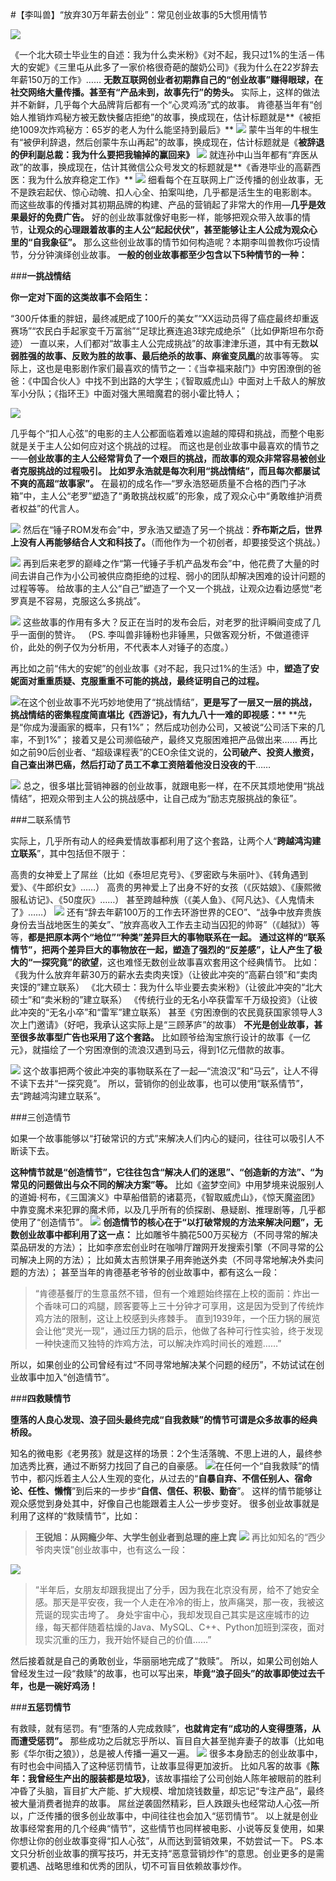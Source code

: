 #【李叫兽】“放弃30万年薪去创业”：常见创业故事的5大惯用情节

![](http://mmbiz.qpic.cn/mmbiz/As7mscS0UOBruXSZwib8cGbLyaxvKjicR5QGy1GMgUoqcnJBjyNouMic4iaz5YeXtiakLjCY2Ll0ia71pxnIKZr58BQw/640?wx_fmt=jpeg&tp=webp&wxfrom=5)

《一个北大硕士毕业生的自述：我为什么卖米粉》《对不起，我只过1%的生活－伟大的安妮》《三里屯从此多了一家价格很奇葩的酸奶公司》《我为什么在22岁辞去年薪150万的工作》……
**无数互联网创业者初期靠自己的“创业故事”赚得眼球，在社交网络大量传播。甚至有“产品未到，故事先行”的势头。**
实际上，这样的做法并不新鲜，几乎每个大品牌背后都有一个“心灵鸡汤”式的故事。
肯德基当年有“创始人推销炸鸡秘方被无数快餐店拒绝”的故事，换成现在，估计标题就是**《被拒绝1009次炸鸡秘方：65岁的老人为什么能坚持到最后》**
![](http://mmbiz.qpic.cn/mmbiz/As7mscS0UODl992ibXH4Y2BfRR1DMgvXcNZp94FJYquFXcVFVvcATwN49pB6ff7UDiblwuyGwnIh7nMg1kAKTmXw/640?wx_fmt=jpeg&tp=webp&wxfrom=5&wx_lazy=1)
蒙牛当年的牛根生有“被伊利辞退，然后创蒙牛东山再起”的故事，换成现在，估计标题就是《**被辞退的伊利副总裁：我为什么要把我输掉的赢回来》**
![](http://mmbiz.qpic.cn/mmbiz/As7mscS0UODl992ibXH4Y2BfRR1DMgvXc4r0QPZIuFDlmyPSFQYKb4KqyDgrxCIgdSBADZysEusY1ROOfMcqtvA/640?wx_fmt=jpeg&tp=webp&wxfrom=5&wx_lazy=1)
就连孙中山当年都有“弃医从政”的故事，换成现在，估计其微信公众号发文的标题就是**《香港毕业的高薪西医：我为什么放弃稳定工作》**
![](http://mmbiz.qpic.cn/mmbiz/As7mscS0UODl992ibXH4Y2BfRR1DMgvXcmxSzk35lDWFtKh1Cjh92xbg0DgzhGBAIPNBdZvkkh6PWWr1gg1KlSA/640?wx_fmt=jpeg&tp=webp&wxfrom=5&wx_lazy=1)
细看每个在互联网上广泛传播的创业故事，无不是跌宕起伏、惊心动魄、扣人心全、拍案叫绝，几乎都是活生生的电影剧本。
而这些故事的传播对其初期品牌的构建、产品的营销起了非常大的作用—**几乎是效果最好的免费广告。**
好的创业故事就像好电影一样，能够把观众带入故事的情节，**让观众的心理跟着故事的主人公“起起伏伏”，甚至能够让主人公成为观众心里的“自我象征”。**
那么这些创业故事的情节如何构造呢？本期李叫兽教你巧设情节，分分钟演绎创业故事。
**一般的创业故事都至少包含以下5种情节的一种：**

###**一挑战情结**


**你一定对下面的这类故事不会陌生：**

“300斤体重的胖妞，最终减肥成了100斤的美女”“XX运动员得了癌症最终却重返赛场”“农民白手起家变千万富翁”“足球比赛连追3球完成绝杀”（比如伊斯坦布尔奇迹）
一直以来，人们都对“故事主人公完成挑战”的故事津津乐道，其中有无数**以弱胜强的故事、反败为胜的故事、最后绝杀的故事、麻雀变凤凰**的故事等等。
实际上，这也是电影剧作家们最喜欢的情节之一：《当幸福来敲门》中穷困潦倒的爸爸：《中国合伙人》中找不到出路的大学生；《智取威虎山》中面对上千敌人的解放军小分队；《指环王》中面对强大黑暗魔君的弱小霍比特人；

![](http://mmbiz.qpic.cn/mmbiz/As7mscS0UODl992ibXH4Y2BfRR1DMgvXc9zmRulEhpmsUHtbgk4TQbXneY4cicYSkusibNScopRWM9ZZuk503zgYg/640?wx_fmt=jpeg&tp=webp&wxfrom=5&wx_lazy=1)

几乎每个“扣人心弦”的电影的主人公都面临着难以逾越的障碍和挑战，而整个电影就是关于主人公如何应对这个挑战的过程。
而这也是创业故事中最喜欢的情节之一—**创业故事的主人公经常背负了一个艰巨的挑战，而故事的观众非常容易被创业者克服挑战的过程吸引。**
**比如罗永浩就是每次利用“挑战情结”，而且每次都屡试不爽的高超“故事家”。**
在最初的成名作—“罗永浩怒砸质量不合格的西门子冰箱”中，主人公“老罗”塑造了“勇敢挑战权威”的形象，成了观众心中“勇敢维护消费者权益”的代言人。

![](http://mmbiz.qpic.cn/mmbiz/As7mscS0UODl992ibXH4Y2BfRR1DMgvXc77oPoOLCw00NZ6bNicaD8M7xoSg9D2XM79DWqlfkFOKc4YzK43lEL1Q/640?wx_fmt=jpeg&tp=webp&wxfrom=5&wx_lazy=1)
然后在“锤子ROM发布会”中，罗永浩又塑造了另一个挑战：**乔布斯之后，世界上没有人再能够结合人文和科技了。**（而他作为一个初创者，却要接受这个挑战。）

![](http://mmbiz.qpic.cn/mmbiz/As7mscS0UODl992ibXH4Y2BfRR1DMgvXchYzkwnTzM2oKuQZRLUJb7PTdqqq3jqYC2ZCk5yT3RLYrIlLYJMcw8w/640?wx_fmt=jpeg&tp=webp&wxfrom=5&wx_lazy=1)
再到后来老罗的巅峰之作“第一代锤子手机产品发布会”中，他花费了大量的时间去讲自己作为小公司被供应商拒绝的过程、弱小的团队却解决困难的设计问题的过程等等。
给故事的主人公“自己”塑造了一个又一个挑战，让观众边看边感觉“老罗真是不容易，克服这么多挑战”。

![](http://mmbiz.qpic.cn/mmbiz/As7mscS0UODl992ibXH4Y2BfRR1DMgvXc3KGo2bU9ge6PR87iaYMUq5MPlSklJTdurOQJ7BzlIfWtW96ZB19ibnZA/640?wx_fmt=jpeg&tp=webp&wxfrom=5&wx_lazy=1)
这些故事的作用有多大？反正在当时的发布会后，对老罗的批评瞬间变成了几乎一面倒的赞许。
（PS. 李叫兽非锤粉也非锤黑，只做客观分析，不做道德评价，此处的例子仅为分析用，不代表本人对锤子的态度。）

再比如之前“伟大的安妮”的创业故事《对不起，我只过1%的生活》中，**塑造了安妮面对重重质疑、克服重重不可能的挑战，最终证明自己的过程。**

![](http://mmbiz.qpic.cn/mmbiz/As7mscS0UODl992ibXH4Y2BfRR1DMgvXcGVOicQSPaoH0gms1A3ltx7iaw1sXXKZbgSliasxEwb1tHh54Ca51iaKZyQ/640?wx_fmt=jpeg&tp=webp&wxfrom=5&wx_lazy=1)在这个创业故事不光巧妙地使用了“挑战情结”，**更是写了一层又一层的挑战，挑战情结的密集程度简直堪比《西游记》，有九九八十一难的即视感：****
**先是“你成为漫画家的概率，只有1%”；
然后成功创办公司，又被说“公司活下来的几率，不到1%”；
接着又是公司濒临破产，最终又克服困难把产品做出来……
再比如之前90后创业者、“超级课程表”的CEO余佳文说的，**公司破产、投资人撤资，自己查出淋巴癌，然后打动了员工不拿工资陪着他没日没夜的干**……

![](http://mmbiz.qpic.cn/mmbiz/As7mscS0UODl992ibXH4Y2BfRR1DMgvXcsnUepcVFT2wFMVznoeC794QFCFgfiayhCS0Vfp0zWk0yBJwfxDbggew/640?wx_fmt=jpeg&tp=webp&wxfrom=5&wx_lazy=1)
总之，很多堪比营销神器的创业故事，就跟电影一样，在不厌其烦地使用“挑战情结”，把观众带到主人公的挑战感中，让自己成为“励志克服挑战的象征”。

###二联系情节

实际上，几乎所有动人的经典爱情故事都利用了这个套路，让两个人“**跨越鸿沟建立联系**”，其中包括但不限于：

高贵的女神爱上了屌丝（比如《泰坦尼克号》、《罗密欧与朱丽叶》、《转角遇到爱》、《牛郎织女》……）
高贵的男神爱上了出身不好的女孩（《灰姑娘》、《康熙微服私访记》、《50度灰》……）
甚至跨越种族（《美人鱼》、《阿凡达》、《人鬼情未了》……）
![](http://mmbiz.qpic.cn/mmbiz/As7mscS0UODl992ibXH4Y2BfRR1DMgvXck2JEbS0rmDlPMgAJPLFwIicFAP6AYeiamfibJztbw3MiczdjNTRft2LJpQ/640?wx_fmt=jpeg&tp=webp&wxfrom=5&wx_lazy=1)
还有“辞去年薪100万的工作去环游世界的CEO”、“战争中放弃贵族身份去当战地医生的美女”、“放弃高收入工作去主动当囚犯的帅哥”（《越狱》）等等，**都是把原本两个“地位”“种类”差异巨大的事物联系在一起。**
**通过这样的“联系情节”，把两个差异巨大的事物放在一起，塑造了强烈的“反差感”，让人产生了极大的“一探究竟”的欲望**，这也难怪无数创业故事喜欢套用这个经典情节。
比如：
《我为什么放弃年薪30万的薪水去卖肉夹馍》（让彼此冲突的“高薪白领”和“卖肉夹馍的”建立联系）
《北大硕士：我为什么毕业要去卖米粉》（让彼此冲突的“北大硕士”和“卖米粉的”建立联系）
《传统行业的无名小卒获雷军千万级投资》（让彼此冲突的“无名小卒”和“雷军”建立联系）
甚至《穷困潦倒的农民竟获国家领导人3次上门邀请》（好吧，我承认这实际上是“三顾茅庐”的故事）
**不光是创业故事，甚至很多故事型广告也采用了这个套路。**
比如顾爷给淘宝旅行设计的故事《一亿元》，就描绘了一个穷困潦倒的流浪汉遇到马云，得到1亿元借款的故事。

![](http://mmbiz.qpic.cn/mmbiz/As7mscS0UODl992ibXH4Y2BfRR1DMgvXcZzImgv8s2Ord0g2wCpFQ4U7zdFLxWRYF8fkYrCoERunpzxFenHCbWg/640?wx_fmt=jpeg&tp=webp&wxfrom=5&wx_lazy=1)
这个故事把两个彼此冲突的事物联系在了一起—“流浪汉”和“马云”，让人不得不读下去并“一探究竟”。
所以，营销你的创业故事，也可以使用“联系情节”，去“跨越鸿沟建立联系”。

###三创造情节

如果一个故事能够以“打破常识的方式”来解决人们内心的疑问，往往可以吸引人不断读下去。

**这种情节就是“创造情节”，它往往包含“解决人们的迷思”、“创造新的方法”、“为常见的问题做出与众不同的解决方案”等。**
比如《盗梦空间》中用梦境来说服别人的道姆·柯布，《三国演义》中草船借箭的诸葛亮，《智取威虎山》，《惊天魔盗团》中靠变魔术来犯罪的魔术师，以及几乎所有的侦探剧、悬疑剧、推理剧等，几乎都使用了“创造情节”。
![](http://mmbiz.qpic.cn/mmbiz/As7mscS0UODl992ibXH4Y2BfRR1DMgvXc9b1u1TKfHCwW4gthYphcpd3kGStaHeXVYSVTSPvkFL8DG9QF92ydCw/640?wx_fmt=jpeg&tp=webp&wxfrom=5&wx_lazy=1)
**创造情节的核心在于“以打破常规的方法来解决问题”，无数创业故事中都利用了这一点：**
比如雕爷牛腩花500万买秘方（不同寻常的解决菜品研发的方法）；
比如李彦宏创业时在咖啡厅蹭网开发搜索引擎（不同寻常的公司解决上网的方法）；
比如黄太吉煎饼果子用奔驰送外卖（不同寻常地解决外卖问题的方法）；
甚至当年的肯德基老爷爷的创业故事中，都有这么一段：

> “肯德基餐厅的生意虽然不错，但有一个难题始终摆在上校的面前：炸出一个香味可口的鸡腿，顾客要等上三十分钟才可享用，这是因为受到了传统炸鸡方法的限制，这让上校感到头疼棘手。
> 直到1939年，一个压力锅的展览会让他“灵光一现”，通过压力锅的启示，他做了各种可行性实验，终于发现一种快速而又独特的炸鸡方法，可以解决炸鸡时间长的难题……”

所以，如果创业的公司曾经有过“不同寻常地解决某个问题的经历”，不妨试试在创业故事中加入“创造情节”。

###**四救赎情节**


**堕落的人良心发现、浪子回头最终完成“自我救赎”的情节可谓是众多故事的经典桥段。**

知名的微电影《老男孩》就是这样的场景：2个生活落魄、不思上进的人，最终参加选秀比赛，通过不断努力找回了自己的自豪感。
![](http://mmbiz.qpic.cn/mmbiz/As7mscS0UODl992ibXH4Y2BfRR1DMgvXc8dktNAltocicbeNbUHxbttcGPC7ibsfBIDpBYDiaxsIarNV8oXCUnTYkw/640?wx_fmt=jpeg&tp=webp&wxfrom=5&wx_lazy=1)在任何一个“自我救赎”的情节中，都闪烁着主人公人生观的变化，从过去的“**自暴自弃、不信任别人、宿命论、任性、懒惰**”到后来的一步步“**自信、信任、积极、勤奋**”。
这样的情节能够让观众感觉到身处其中，好像自己也能跟着主人公一步步变好。
很多创业故事就是利用了这样的“救赎情节”，比如：

> **王锐旭：从网瘾少年、大学生创业者到总理的座上宾**
![](http://mmbiz.qpic.cn/mmbiz/As7mscS0UODl992ibXH4Y2BfRR1DMgvXcyJbsklw0LL6icHTicuTBhPib4OvQ4Nc7EU9U4FH8BKT2cklLDn6tKwyFQ/640?wx_fmt=jpeg&tp=webp&wxfrom=5&wx_lazy=1)
再比如知名的“西少爷肉夹馍”创业故事中，也有这么一段：

![](http://mmbiz.qpic.cn/mmbiz/As7mscS0UODl992ibXH4Y2BfRR1DMgvXcZRLlib6t9cLvafbRkcpaCkrbyCQiaibibia01yfHibNzCN93VWETicTxIvQDQ/640?wx_fmt=jpeg&tp=webp&wxfrom=5&wx_lazy=1)
> “半年后，女朋友却跟我提出了分手，因为我在北京没有房，给不了她安全感。那天是平安夜，我一个人走在冷冷的街上，放声痛哭，那一夜，我被这荒诞的现实击垮了。
> 身处宇宙中心，我却发现自己其实是这座城市的边缘，每天都伴随着枯燥的Java、MySQL、C++、Python加班到深夜，面对现实沉重的压力，我开始怀疑自己的价值……”

然后接着就是自己的勇敢创业，华丽丽地完成了“救赎”。
所以，如果公司创始人曾经发生过一段“救赎”的故事，也可以写出来，**毕竟“浪子回头”的故事即使过去千年，也是一碗好鸡汤！**

###**五惩罚情节**

有救赎，就有惩罚。有“堕落的人完成救赎”，**也就肯定有“成功的人变得堕落，从而遭受惩罚”。**
那些成功之后就忘乎所以、盲目自大甚至抛弃妻子的故事（比如电影《华尔街之狼》），总是被人传播一遍又一遍。
![](http://mmbiz.qpic.cn/mmbiz/As7mscS0UODl992ibXH4Y2BfRR1DMgvXcuPMAP555LJqQRvRjhSJKUSDOqn6ecAl2bpUQG4vh4neoM3hROCpgDg/640?wx_fmt=jpeg&tp=webp&wxfrom=5&wx_lazy=1)
很多本身励志的创业故事中，有时也会中间插入了这种惩罚情节，让故事显得更加波折。
比如凡客的故事《**陈年：我曾经生产出的服装都是垃圾》**，该故事描绘了公司创始人陈年被眼前的胜利冲昏了头脑，盲目扩大产能、扩大规模、增加烧钱数量，却忘记“专注产品”，最终被大量消费者抛弃的故事。
屌丝逆袭固然精彩，巨人跌跟头也经常动人心弦—所以，广泛传播的很多创业故事中，中间往往也会加入“惩罚情节”。
以上就是创业故事经常套用的几个经典“情节”，这些情节也同样被电影、小说等反复使用，如果你想让你的创业故事变得“扣人心弦”，从而达到营销效果，不妨尝试一下。
PS.本文只分析创业故事的撰写技巧，并无支持“恶意营销炒作”的意思。创业更多的是需要机遇、战略思维和优秀的团队，切不可盲目依赖故事炒作。

